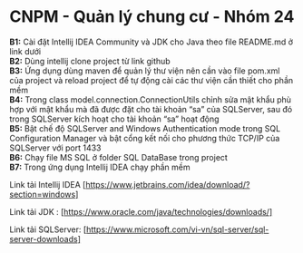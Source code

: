 # CNPM - Quản lý chung cư - Nhóm 24
**B1:**	Cài đặt Intellij IDEA Community và JDK cho Java theo file README.md ở link dưới <br />
**B2:**	Dùng intellij clone project từ link github <br />
**B3:**	Ứng dụng dùng maven để quản lý thư viện nên cần vào file pom.xml của project và reload project để tự động cài các thư viện cần thiết cho phần mềm <br />
**B4:**	Trong class model.connection.ConnectionUtils chỉnh sửa mật khẩu phù hợp với mật khẩu mà đã được đặt cho tài khoản “sa” của SQLServer, sau đó trong SQLServer kích hoạt cho tài khoản “sa” hoạt động <br />
**B5:**	Bật chế độ SQLServer and Windows Authentication mode trong SQL Configuration Manager và bật cổng kết nối cho phương thức TCP/IP của SQLServer với port 1433 <br />
**B6:**	Chạy file MS SQL ở folder SQL DataBase trong project <br />
**B7:**	Trong ứng dụng Intellij IDEA chạy phần mềm <br />

Link tải Intellij IDEA [https://www.jetbrains.com/idea/download/?section=windows]

Link tải JDK : [https://www.oracle.com/java/technologies/downloads/] 

Link tải SQLServer: [https://www.microsoft.com/vi-vn/sql-server/sql-server-downloads]
